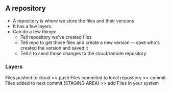## A repository

* A repository is where we store the files and their versions
* It has a few layers.
* Can do a few things:
  - Tell repository we've created files
  - Tell repo to get those files and create a new version -- save who's created the version and saved it
  - Tell it to send those changes to the cloud/remote repository

### Layers 

  
  Files pushed to cloud >> push
  Files commited to local repository >> commit
  Files added to next commit (STAGING AREA) >> add 
  Files in your system


